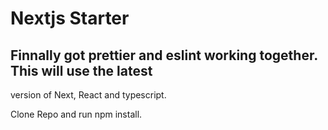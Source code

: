 # Nextjs Starter

## Finnally got prettier and eslint working together. This will use the latest

version of Next, React and typescript.

Clone Repo and run npm install.
